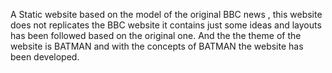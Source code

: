 A Static website based on the model of the original BBC news , this website does not replicates the BBC website it contains just some ideas and layouts has been followed based on the original one. And the the theme of the website is BATMAN and with the concepts of BATMAN the website has been developed.
 
